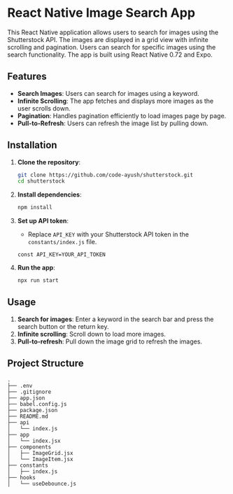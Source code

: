 # React Native Image Search App

This React Native application allows users to search for images using the Shutterstock API. The images are displayed in a grid view with infinite scrolling and pagination. Users can search for specific images using the search functionality. The app is built using React Native 0.72 and Expo.

## Features

- **Search Images**: Users can search for images using a keyword.
- **Infinite Scrolling**: The app fetches and displays more images as the user scrolls down.
- **Pagination**: Handles pagination efficiently to load images page by page.
- **Pull-to-Refresh**: Users can refresh the image list by pulling down.

## Installation

1. **Clone the repository**:
   ```bash
   git clone https://github.com/code-ayush/shutterstock.git
   cd shutterstock
   ```

2. **Install dependencies**:
   ```bash
   npm install
   ```

3. **Set up API token**:
   - Replace `API_KEY` with your Shutterstock API token in the `constants/index.js` file.

   ```
   const API_KEY=YOUR_API_TOKEN
   ```

4. **Run the app**:
   ```bash
   npx run start
   ```

## Usage

1. **Search for images**: Enter a keyword in the search bar and press the search button or the return key.
2. **Infinite scrolling**: Scroll down to load more images.
3. **Pull-to-refresh**: Pull down the image grid to refresh the images.

## Project Structure

```
.
├── .env
├── .gitignore
├── app.json
├── babel.config.js
├── package.json
├── README.md
├── api
│   └── index.js
├── app
│   └── index.jsx
├── components
│   ├── ImageGrid.jsx
│   └── ImageItem.jsx
├── constants
│   ├── index.js
├── hooks
│   └── useDebounce.js
```
